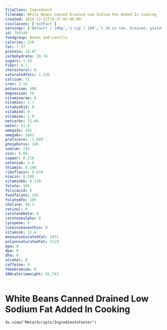 ```yaml
---
fileClass: Ingredient
filename: White Beans Canned Drained Low Sodium Fat Added In Cooking
created: 2024-12-21T19:27:02-06:00
cssclasses: ['nutFact']
servings: ['Default | 100g','1 cup | 180','1 16 oz can, drained, yields | 320','1 oz, canned, drained, yields | 20']
id: 784149
foodgroup: Beans and Lentils
calories: 218
fat: 7.57
protein: 10.07
carbohydrate: 28.74
sugars: 1.93
fiber: 6.7
cholesterol: 0
saturatedfats: 1.126
calcium: 72
iron: 2.16
potassium: 480
magnesium: 70
vitaminarae: 0
vitaminc: 1.7
vitaminb12: 0
vitamind: 0
vitamine: 1.9
netcarbs: 22.04
water: 51.8
omega3s: 455
omega6s: 2663
pralscore: -1.089
phosphorus: 186
sodium: 242
zinc: 0.89
copper: 0.218
selenium: 5.6
thiamin: 0.186
riboflavin: 0.078
niacin: 0.599
vitaminb6: 0.138
folate: 105
folicacid: 0
foodfolate: 105
folatedfe: 105
choline: 40.3
retinol: 0
carotenebeta: 0
carotenealpha: 0
lycopene: 0
luteinzeaxanthin: 0
vitamink: 12.4
monounsaturatedfat: 2971
polyunsaturatedfat: 3119
epa: 0
dpa: 0
dha: 0
alcohol: 0
caffeine: 0
theobromine: 0
200calorieweight: 91.743
---
```


# White Beans Canned Drained Low Sodium Fat Added In Cooking

```dataviewjs
dv.view("Meta/Scripts/IngredientsFooter")
```